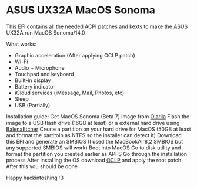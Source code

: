 # ASUS UX32A MacOS Sonoma

This EFI contains all the needed ACPI patches and kexts to make the ASUS UX32A run MacOS Sonoma/14.0

What works:
- Graphic acceleration (After applying OCLP patch)
- Wi-Fi
- Audio + Microphone
- Touchpad and keyboard
- Built-in display
- Battery indicator
- iCloud services (iMessage, Mail, Photos, etc)
- Sleep
- USB (Partially)

Installation guide:
Get MacOS Sonoma (Beta 7) image from [Olarila](https://www.olarila.com/files/?dir=Torrents)
Flash the image to a USB flash drive (16GB at least) or a external hard drive using [BalenaEtcher](https://etcher.balena.io)
Create a partition on your hard drive for MacOS (50GB at least and format the partitoin as NTFS so the installer can detect it)
Download this EFI and generate an SMBIOS (I used the MacBookAir8,2 SMBIOS but any supported SMBIOS will work)
Boot into MacOS
Go to disk utility and format the partition you created earlier as APFS
Go through the installation process
After installing the OS download [OCLP](https://nightly.link/dortania/OpenCore-Legacy-Patcher/workflows/build-app-wxpython/sonoma-development/OpenCore-Patcher.app%20%28GUI%29.zip) and apply the root patch
After this you should be done

Happy hackintoshing :3
